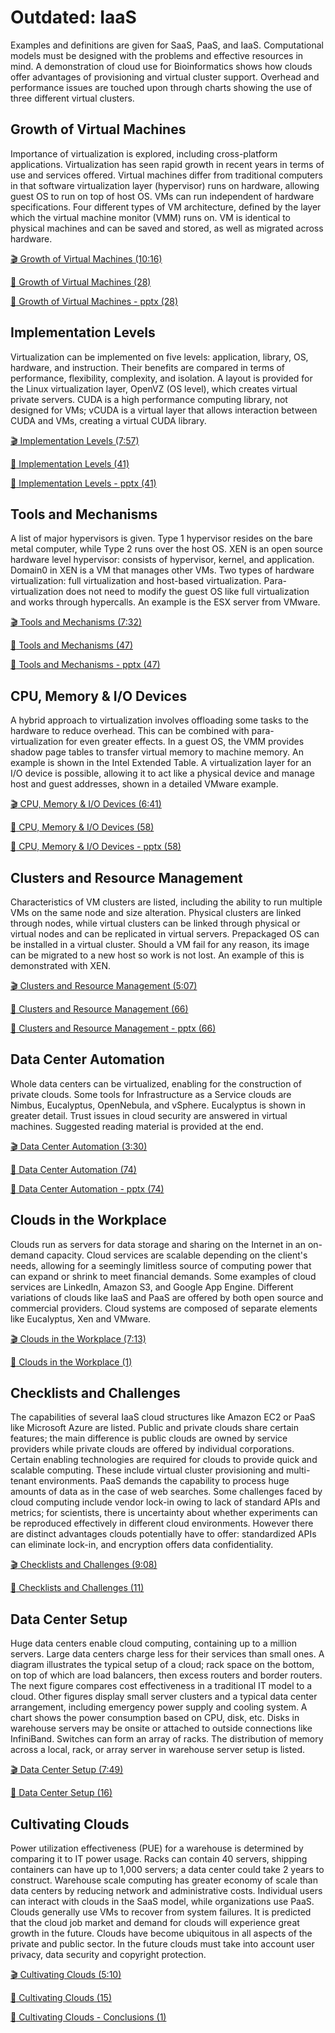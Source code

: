 Outdated: IaaS
==============

Examples and definitions are given for SaaS, PaaS, and IaaS.
Computational models must be designed with the problems and effective
resources in mind. A demonstration of cloud use for Bioinformatics shows
how clouds offer advantages of provisioning and virtual cluster support.
Overhead and performance issues are touched upon through charts showing
the use of three different virtual clusters.

Growth of Virtual Machines
--------------------------

Importance of virtualization is explored, including cross-platform
applications. Virtualization has seen rapid growth in recent years in
terms of use and services offered. Virtual machines differ from
traditional computers in that software virtualization layer (hypervisor)
runs on hardware, allowing guest OS to run on top of host OS. VMs can
run independent of hardware specifications. Four different types of VM
architecture, defined by the layer which the virtual machine monitor
(VMM) runs on. VM is identical to physical machines and can be saved and
stored, as well as migrated across hardware.

[:clapper: Growth of Virtual Machines (10:16)](https://www.youtube.com/watch?v=5oKoAPCXLws)

[:scroll: Growth of Virtual Machines (28)](https://drive.google.com/open?id=0B88HKpainTSfQU1uQmxZWHdWQ1k)

[:scroll: Growth of Virtual Machines - pptx (28)](https://drive.google.com/open?id=0B88HKpainTSfb1ZhWG4zTEg0SVk)

Implementation Levels
---------------------

Virtualization can be implemented on five levels: application, library,
OS, hardware, and instruction. Their benefits are compared in terms of
performance, flexibility, complexity, and isolation. A layout is
provided for the Linux virtualization layer, OpenVZ (OS level), which
creates virtual private servers. CUDA is a high performance computing
library, not designed for VMs; vCUDA is a virtual layer that allows
interaction between CUDA and VMs, creating a virtual CUDA library.

[:clapper: Implementation Levels (7:57)](https://www.youtube.com/watch?v=Le-kv-eAhvg)

[:scroll: Implementation Levels (41)](https://drive.google.com/open?id=0B88HKpainTSfQU1uQmxZWHdWQ1k)

[:scroll: Implementation Levels - pptx (41)](https://drive.google.com/open?id=0B88HKpainTSfb1ZhWG4zTEg0SVk)


Tools and Mechanisms
--------------------

A list of major hypervisors is given. Type 1 hypervisor resides on the
bare metal computer, while Type 2 runs over the host OS. XEN is an open
source hardware level hypervisor: consists of hypervisor, kernel, and
application. Domain0 in XEN is a VM that manages other VMs. Two types of
hardware virtualization: full virtualization and host-based
virtualization. Para-virtualization does not need to modify the guest OS
like full virtualization and works through hypercalls. An example is the
ESX server from VMware.

[:clapper: Tools and Mechanisms (7:32)](https://www.youtube.com/watch?v=VYz5rp5HDVE)

[:scroll: Tools and Mechanisms (47)](https://drive.google.com/open?id=0B88HKpainTSfQU1uQmxZWHdWQ1k)

[:scroll: Tools and Mechanisms - pptx (47)](https://drive.google.com/open?id=0B88HKpainTSfb1ZhWG4zTEg0SVk)

CPU, Memory & I/O Devices
-------------------------

A hybrid approach to virtualization involves offloading some tasks to
the hardware to reduce overhead. This can be combined with
para-virtualization for even greater effects. In a guest OS, the VMM
provides shadow page tables to transfer virtual memory to machine
memory. An example is shown in the Intel Extended Table. A
virtualization layer for an I/O device is possible, allowing it to act
like a physical device and manage host and guest addresses, shown in a
detailed VMware example.

[:clapper: CPU, Memory \& I/O Devices (6:41)](https://www.youtube.com/watch?v=I_J4eUUavSY)

[:scroll: CPU, Memory \& I/O Devices (58)](https://drive.google.com/open?id=0B88HKpainTSfQU1uQmxZWHdWQ1k)

[:scroll: CPU, Memory \& I/O Devices - pptx (58)](https://drive.google.com/open?id=0B88HKpainTSfb1ZhWG4zTEg0SVk)

Clusters and Resource Management
--------------------------------

Characteristics of VM clusters are listed, including the ability to run
multiple VMs on the same node and size alteration. Physical clusters are
linked through nodes, while virtual clusters can be linked through
physical or virtual nodes and can be replicated in virtual servers.
Prepackaged OS can be installed in a virtual cluster. Should a VM fail
for any reason, its image can be migrated to a new host so work is not
lost. An example of this is demonstrated with XEN.

[:clapper: Clusters and Resource Management (5:07)](https://www.youtube.com/watch?v=Mn9pgGtFy4g)

[:scroll: Clusters and Resource Management (66)](https://drive.google.com/open?id=0B88HKpainTSfQU1uQmxZWHdWQ1k)

[:scroll: Clusters and Resource Management - pptx (66)](https://drive.google.com/open?id=0B88HKpainTSfb1ZhWG4zTEg0SVk)

Data Center Automation
----------------------

Whole data centers can be virtualized, enabling for the construction of
private clouds. Some tools for Infrastructure as a Service clouds are
Nimbus, Eucalyptus, OpenNebula, and vSphere. Eucalyptus is shown in
greater detail. Trust issues in cloud security are answered in virtual
machines. Suggested reading material is provided at the end.

[:clapper: Data Center Automation (3:30)](https://www.youtube.com/watch?v=mvXBRvTwAVg)

[:scroll: Data Center Automation (74)](https://drive.google.com/open?id=0B88HKpainTSfQU1uQmxZWHdWQ1k)

[:scroll: Data Center Automation - pptx (74)](https://drive.google.com/open?id=0B88HKpainTSfb1ZhWG4zTEg0SVk)

Clouds in the Workplace
-----------------------

Clouds run as servers for data storage and sharing on the Internet in an
on-demand capacity. Cloud services are scalable depending on the
client's needs, allowing for a seemingly limitless source of computing
power that can expand or shrink to meet financial demands. Some examples
of cloud services are LinkedIn, Amazon S3, and Google App Engine.
Different variations of clouds like IaaS and PaaS are offered by both
open source and commercial providers. Cloud systems are composed of
separate elements like Eucalyptus, Xen and VMware.

[:clapper: Clouds in the Workplace (7:13)](https://www.youtube.com/watch?v=Endt6mWUfEo)

[:scroll: Clouds in the Workplace (1)](https://drive.google.com/open?id=1kkTi8YXMR7cPR-9nWgnj9UgkXm4rUfHm)

Checklists and Challenges
-------------------------

The capabilities of several IaaS cloud structures like Amazon EC2 or
PaaS like Microsoft Azure are listed. Public and private clouds share
certain features; the main difference is public clouds are owned by
service providers while private clouds are offered by individual
corporations. Certain enabling technologies are required for clouds to
provide quick and scalable computing. These include virtual cluster
provisioning and multi-tenant environments. PaaS demands the capability
to process huge amounts of data as in the case of web searches. Some
challenges faced by cloud computing include vendor lock-in owing to lack
of standard APIs and metrics; for scientists, there is uncertainty about
whether experiments can be reproduced effectively in different cloud
environments. However there are distinct advantages clouds potentially
have to offer: standardized APIs can eliminate lock-in, and encryption
offers data confidentiality.

[:clapper: Checklists and Challenges (9:08)](https://www.youtube.com/watch?v=cwtWpZcWuQ0)

[:scroll: Checklists and Challenges (11)](https://drive.google.com/open?id=1kkTi8YXMR7cPR-9nWgnj9UgkXm4rUfHm)

Data Center Setup
-----------------

Huge data centers enable cloud computing, containing up to a million
servers. Large data centers charge less for their services than small
ones. A diagram illustrates the typical setup of a cloud; rack space on
the bottom, on top of which are load balancers, then excess routers and
border routers. The next figure compares cost effectiveness in a
traditional IT model to a cloud. Other figures display small server
clusters and a typical data center arrangement, including emergency
power supply and cooling system. A chart shows the power consumption
based on CPU, disk, etc. Disks in warehouse servers may be onsite or
attached to outside connections like InfiniBand. Switches can form an
array of racks. The distribution of memory across a local, rack, or
array server in warehouse server setup is listed.

[:clapper: Data Center Setup (7:49)](https://www.youtube.com/watch?v=zBVtXzqF2ew)

[:scroll: Data Center Setup (16)](https://drive.google.com/open?id=1kkTi8YXMR7cPR-9nWgnj9UgkXm4rUfHm)

Cultivating Clouds
------------------

Power utilization effectiveness (PUE) for a warehouse is determined by
comparing it to IT power usage. Racks can contain 40 servers, shipping
containers can have up to 1,000 servers; a data center could take 2
years to construct. Warehouse scale computing has greater economy of
scale than data centers by reducing network and administrative costs.
Individual users can interact with clouds in the SaaS model, while
organizations use PaaS. Clouds generally use VMs to recover from system
failures. It is predicted that the cloud job market and demand for
clouds will experience great growth in the future. Clouds have become
ubiquitous in all aspects of the private and public sector. In the
future clouds must take into account user privacy, data security and
copyright protection.

[:clapper: Cultivating Clouds (5:10)](https://www.youtube.com/watch?v=zxoqRdvXM28)

[:scroll: Cultivating Clouds (15)](https://drive.google.com/open?id=1tTiWbi5_elBXmB--wMiCCB-3KtJa50AP)

[:scroll: Cultivating Clouds - Conclusions (1)](https://drive.google.com/open?id=15ofQSh3-BQNzTeycnEgKh5UXqGR3YMiz)
